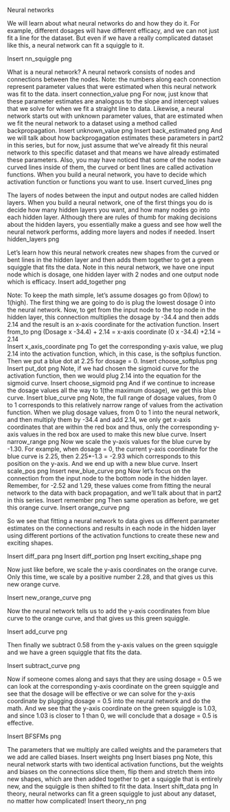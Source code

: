Neural networks

We will learn about what neural networks do and how they do it.
For example, different dosages will have different efficacy, and we can not just fit a line for the dataset. But even if we have a really complicated dataset like this, a neural network can fit a squiggle to it.

Insert nn_squiggle png

What is a neural network?
A neural network consists of nodes and connections between the nodes. Note: the numbers along each connection represent parameter values that were estimated when this neural network was fit to the data.
insert connection_value png
For now, just know that these parameter estimates are analogous to the slope and intercept values that we solve for when we fit a straight line to data. Likewise, a neural network starts out with unknown parameter values, that are estimated when we fit the neural network to a dataset using a method called backpropagation. 
Insert unknown_value png
Insert back_estimated png
And we will talk about how backprogagation estimates these parameters in part2 in this series, but for now, just assume that we’ve already fit this neural network to this specific dataset and that means we have already estimated these parameters. Also, you may have noticed that some of the nodes have curved lines inside of them, the curved or bent lines are called activation functions. When you build a neural network, you have to decide which activation function or functions you want to use.
Insert curved_lines png

The layers of nodes between the input and output nodes are called hidden layers. When you build a neural network, one of the first things you do is decide how many hidden layers you want, and how many nodes go into each hidden layer. Although there are rules of thumb for making decisions about the hidden layers, you essentially make a guess and see how well the neural network performs, adding more layers and nodes if needed.
Insert hidden_layers png

Let’s learn how this neural network creates new shapes from the curved or bent lines in the hidden layer and then adds them together to get a green squiggle that fits the data. Note in this neural network, we have one input node which is dosage, one hidden layer with 2 nodes and one output node which is efficacy.
Insert add_together png

Note: To keep the math simple, let’s assume dosages go from 0(low) to 1(high).
The first thing we are going to do is plug the lowest dosage 0 into the neural network. Now, to get from the input node to the top node in the hidden layer, this connection multiplies the dosage by -34.4 and then adds 2.14 and the result is an x-axis coordinate for the activation function.
Insert from_to png
(Dosage x -34.4) + 2.14 = x-axis coordinate 
(0 x -34.4) +2.14 = 2.14  
Insert x_axis_coordinate png
To get the corresponding y-axis value, we plug 2.14 into the activation function, which, in this case, is the softplus function. Then we put a blue dot at 2.25 for dosage = 0.
Insert choose_softplus png
Insert put_dot png
Note, if we had chosen the sigmoid curve for the activation function, then we would plug 2.14 into the equation for the sigmoid curve.
Insert choose_sigmoid png
And if we continue to increase the dosage values all the way to 1(the maximum dosage), we get this blue curve.
Insert blue_curve png
Note, the full range of dosage values, from 0 to 1 corresponds to this relatively narrow range of values from the activation function. When we plug dosage values, from 0 to 1 into the neural network, and then multiply them by -34.4 and add 2.14, we only get x-axis coordinates that are within the red box and thus, only the corresponding y-axis values in the red box are used to make this new blue curve.
Insert narrow_range png
Now we scale the y-axis values for the blue curve by -1.30. For example, when dosage = 0, the current y-axis coordinate for the blue curve is 2.25, then 2.25*-1.3 = -2.93 which corresponds to this position on the y-axis. And we end up with a new blue curve.
Insert scale_pos png
Insert new_blue_curve png
Now let’s focus on the connection from the input node to the bottom node in the hidden layer. Remember, for -2.52 and 1.29, these values come from fitting the neural network to the data with back propagation, and we’ll talk about that in part2 in this series.
Insert remember png
Then same operation as before, we get this orange curve.
Insert orange_curve png

So we see that fitting a neural network to data gives us different parameter estimates on the connections and results in each node in the hidden layer using different portions of the activation functions to create these new and exciting shapes.

Insert diff_para png
Insert diff_portion png
Insert exciting_shape png

Now just like before, we scale the y-axis coordinates on the orange curve. Only this time, we scale by a positive number 2.28, and that gives us this new orange curve.

Insert new_orange_curve png

Now the neural network tells us to add the y-axis coordinates from blue curve to the orange curve, and that gives us this green squiggle.

Insert add_curve png

Then finally we subtract 0.58 from the y-axis values on the green squiggle and we have a green squiggle that fits the data.

Insert subtract_curve png

Now if someone comes along and says that they are using dosage = 0.5 we can look at the corresponding y-axis coordinate on the green squiggle and see that the dosage will be effective or we can solve for the y-axis coordinate by plugging dosage = 0.5 into the neural network and do the math. And we see that the y-axis coordinate on the green squiggle is 1.03, and since 1.03 is closer to 1 than 0, we will conclude that a dosage = 0.5 is effective.

Insert BFSFMs png

The parameters that we multiply are called weights and the parameters that we add are called biases.
Insert weights png
Insert biases png
Note, this neural network starts with two identical activation functions, but the weights and biases on the connections slice them, flip them and stretch them into new shapes, which are then added together to get a squiggle that is entirely new, and the squiggle is then shifted to fit the data.
Insert shift_data png
In theory, neural networks can fit a green squiggle to just about any dataset, no matter how complicated!
Insert theory_nn png
